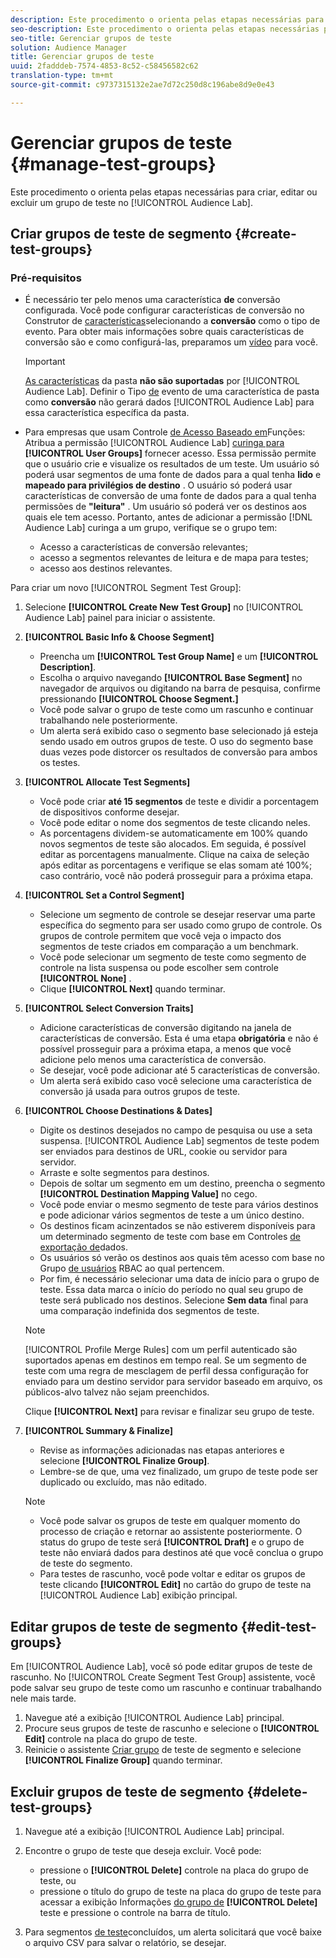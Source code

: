 ```yaml
---
description: Este procedimento o orienta pelas etapas necessárias para criar, editar ou excluir um grupo de teste no Audience Lab
seo-description: Este procedimento o orienta pelas etapas necessárias para criar, editar ou excluir um grupo de teste no Audience Lab
seo-title: Gerenciar grupos de teste
solution: Audience Manager
title: Gerenciar grupos de teste
uuid: 2fadddeb-7574-4853-8c52-c58456582c62
translation-type: tm+mt
source-git-commit: c9737315132e2ae7d72c250d8c196abe8d9e0e43

---
```



# Gerenciar grupos de teste {#manage-test-groups}

Este procedimento o orienta pelas etapas necessárias para criar, editar ou excluir um grupo de teste no [!UICONTROL Audience Lab].

## Criar grupos de teste de segmento {#create-test-groups}

### Pré-requisitos

<!-- create-test-group.xml -->

* É necessário ter pelo menos uma característica **de** conversão configurada. Você pode configurar características de conversão no Construtor de [características](../../features/traits/create-onboarded-rule-based-traits.md)selecionando a **conversão** como o tipo de evento. Para obter mais informações sobre quais características de conversão são e como configurá-las, preparamos um [vídeo](https://helpx.adobe.com/audience-manager/kt/using/creating-conversion-traits-feature-video-use.html) para você.

   >[!IMPORTANT]
   >
   >[As características](../../features/traits/about-folder-traits.md) da pasta **não são suportadas** por [!UICONTROL Audience Lab]. Definir o Tipo [de](../../features/traits/create-onboarded-rule-based-traits.md) evento de uma característica de pasta como **conversão** não gerará dados [!UICONTROL Audience Lab] para essa característica específica da pasta.

* Para empresas que usam Controle [de Acesso Baseado em](../../features/administration/administration-overview.md)Funções: Atribua a permissão [!UICONTROL Audience Lab] [curinga para](../../features/administration/administration-overview.md#wild-card-permissions) **[!UICONTROL User Groups]** fornecer acesso. Essa permissão permite que o usuário crie e visualize os resultados de um teste. Um usuário só poderá usar segmentos de uma fonte de dados para a qual tenha **lido** e **mapeado para privilégios de destino** . O usuário só poderá usar características de conversão de uma fonte de dados para a qual tenha permissões de **"leitura"** . Um usuário só poderá ver os destinos aos quais ele tem acesso. Portanto, antes de adicionar a permissão [!DNL Audience Lab] curinga a um grupo, verifique se o grupo tem:
   * Acesso a características de conversão relevantes;
   * acesso a segmentos relevantes de leitura e de mapa para testes;
   * acesso aos destinos relevantes.

Para criar um novo [!UICONTROL Segment Test Group]:

1. Selecione **[!UICONTROL Create New Test Group]** no [!UICONTROL Audience Lab] painel para iniciar o assistente.
1. **[!UICONTROL Basic Info & Choose Segment]**

   * Preencha um **[!UICONTROL Test Group Name]** e um **[!UICONTROL Description]**.
   * Escolha o arquivo navegando **[!UICONTROL Base Segment]** no navegador de arquivos ou digitando na barra de pesquisa, confirme pressionando **[!UICONTROL Choose Segment.]**
   * Você pode salvar o grupo de teste como um rascunho e continuar trabalhando nele posteriormente.
   * Um alerta será exibido caso o segmento base selecionado já esteja sendo usado em outros grupos de teste. O uso do segmento base duas vezes pode distorcer os resultados de conversão para ambos os testes.

1. **[!UICONTROL Allocate Test Segments]**

   * Você pode criar **até 15 segmentos** de teste e dividir a porcentagem de dispositivos conforme desejar.
   * Você pode editar o nome dos segmentos de teste clicando neles.
   * As porcentagens dividem-se automaticamente em 100% quando novos segmentos de teste são alocados. Em seguida, é possível editar as porcentagens manualmente. Clique na caixa de seleção após editar as porcentagens e verifique se elas somam até 100%; caso contrário, você não poderá prosseguir para a próxima etapa.

1. **[!UICONTROL Set a Control Segment]**

   * Selecione um segmento de controle se desejar reservar uma parte específica do segmento para ser usado como grupo de controle. Os grupos de controle permitem que você veja o impacto dos segmentos de teste criados em comparação a um benchmark.
   * Você pode selecionar um segmento de teste como segmento de controle na lista suspensa ou pode escolher sem controle **[!UICONTROL None]** .
   * Clique **[!UICONTROL Next]** quando terminar.

1. **[!UICONTROL Select Conversion Traits]**

   * Adicione características de conversão digitando na janela de características de conversão. Esta é uma etapa **obrigatória** e não é possível prosseguir para a próxima etapa, a menos que você adicione pelo menos uma característica de conversão.
   * Se desejar, você pode adicionar até 5 características de conversão.
   * Um alerta será exibido caso você selecione uma característica de conversão já usada para outros grupos de teste.

1. **[!UICONTROL Choose Destinations & Dates]**

   * Digite os destinos desejados no campo de pesquisa ou use a seta suspensa. [!UICONTROL Audience Lab] segmentos de teste podem ser enviados para destinos de URL, cookie ou servidor para servidor.
   * Arraste e solte segmentos para destinos.
   * Depois de soltar um segmento em um destino, preencha o segmento **[!UICONTROL Destination Mapping Value]** no cego.
   * Você pode enviar o mesmo segmento de teste para vários destinos e pode adicionar vários segmentos de teste a um único destino.
   * Os destinos ficam acinzentados se não estiverem disponíveis para um determinado segmento de teste com base em Controles [de exportação de](../../features/data-export-controls.md)dados.
   * Os usuários só verão os destinos aos quais têm acesso com base no Grupo [de usuários](../../features/administration/administration-overview.md) RBAC ao qual pertencem.
   * Por fim, é necessário selecionar uma data de início para o grupo de teste. Essa data marca o início do período no qual seu grupo de teste será publicado nos destinos. Selecione **Sem data** final para uma comparação indefinida dos segmentos de teste.
   >[!NOTE]
   >
   >[!UICONTROL Profile Merge Rules] com um perfil autenticado são suportados apenas em destinos em tempo real. Se um segmento de teste com uma regra de mesclagem de perfil dessa configuração for enviado para um destino servidor para servidor baseado em arquivo, os públicos-alvo talvez não sejam preenchidos.

   Clique **[!UICONTROL Next]** para revisar e finalizar seu grupo de teste.

1. **[!UICONTROL Summary & Finalize]**

   * Revise as informações adicionadas nas etapas anteriores e selecione **[!UICONTROL Finalize Group]**.
   * Lembre-se de que, uma vez finalizado, um grupo de teste pode ser duplicado ou excluído, mas não editado.
   >[!NOTE]
   >* Você pode salvar os grupos de teste em qualquer momento do processo de criação e retornar ao assistente posteriormente. O status do grupo de teste será **[!UICONTROL Draft]** e o grupo de teste não enviará dados para destinos até que você conclua o grupo de teste do segmento.
   >* Para testes de rascunho, você pode voltar e editar os grupos de teste clicando **[!UICONTROL Edit]** no cartão do grupo de teste na [!UICONTROL Audience Lab] exibição principal.


## Editar grupos de teste de segmento {#edit-test-groups}

Em [!UICONTROL Audience Lab], você só pode editar grupos de teste de rascunho. No [!UICONTROL Create Segment Test Group] assistente, você pode salvar seu grupo de teste como um rascunho e continuar trabalhando nele mais tarde.

1. Navegue até a exibição [!UICONTROL Audience Lab] principal.
1. Procure seus grupos de teste de rascunho e selecione o **[!UICONTROL Edit]** controle na placa do grupo de teste.
1. Reinicie o assistente [Criar grupo](../../features/audience-lab/audience-lab-manage-test-groups.md#create-test-groups) de teste de segmento e selecione **[!UICONTROL Finalize Group]** quando terminar.

## Excluir grupos de teste de segmento {#delete-test-groups}

1. Navegue até a exibição [!UICONTROL Audience Lab] principal.
1. Encontre o grupo de teste que deseja excluir. Você pode:

   * pressione o **[!UICONTROL Delete]** controle na placa do grupo de teste, ou
   * pressione o título do grupo de teste na placa do grupo de teste para acessar a exibição Informações [do grupo de](../../features/audience-lab/audience-lab-information-view.md) **[!UICONTROL Delete]** teste e pressione o controle na barra de título.

1. Para segmentos [de teste](../../features/audience-lab/audience-lab.md#status)concluídos, um alerta solicitará que você baixe o arquivo CSV para salvar o relatório, se desejar.
